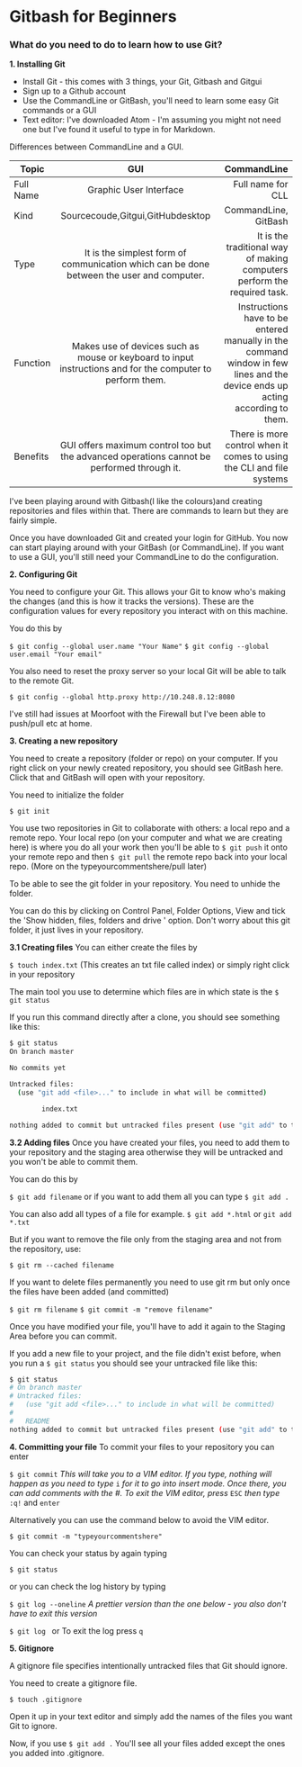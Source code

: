 # Gitbash for Beginners
### What do you need to do to learn how to use Git?

**1. Installing Git**
- Install Git - this comes with 3 things, your Git, Gitbash and Gitgui
- Sign up to a Github account
- Use the CommandLine or GitBash, you'll need to learn some easy Git commands or a GUI
- Text editor: I've downloaded Atom - I'm assuming you might not need one but I've found it useful to type in for Markdown.  

Differences between CommandLine and a GUI.

| Topic        | GUI | CommandLine|
| ------------- |:-------------:| -----:|
|Full Name|	Graphic User Interface	|Full name for CLL
|Kind|Sourcecoude,Gitgui,GitHubdesktop| CommandLine, GitBash|
|Type|	It is the simplest form of communication which can be done between the user and computer.	|It is the traditional way of making computers perform the required task.|
|Function|	Makes use of devices such as mouse or keyboard to input instructions and for the computer to perform them.	|Instructions have to be entered manually in the command window in few lines and the device ends up acting according to them.|
|Benefits|	GUI offers maximum control too but the advanced operations cannot be performed through it.	|There is more control when it comes to using the CLI and file systems|


I've been playing around with Gitbash(I like the colours)and creating repositories and files within that. There are commands to learn but they are fairly simple.

Once you have downloaded Git and created your login for GitHub. You now can start playing around with your GitBash (or CommandLine). If you want to use a GUI, you'll still need your CommandLine to do the configuration.

**2. Configuring Git**

You need to configure your Git. This allows your Git to know who's making the changes (and this is how it tracks the versions). These are the configuration values for every repository you interact with on this machine.

You do this by

`$ git config --global user.name "Your Name"`
`$ git config --global user.email "Your email"`

You also need to reset the proxy server so your local Git will be able to talk to the remote Git.

`$ git config --global http.proxy http://10.248.8.12:8080`

I've still had issues at Moorfoot with the Firewall but I've been able to push/pull etc at home.

**3. Creating a new repository**

You need to create a repository (folder or repo) on your computer. If you right click on your newly created repository, you should see GitBash here. Click that and GitBash will open with your repository.

You need to initialize the folder

`$ git init`

You use two repositories in Git to collaborate with others: a local repo and a remote repo. Your local repo (on your computer and what we are creating here) is where you do all your work then you'll be able to `$ git push` it onto your remote repo and then `$ git pull` the remote repo back into your local repo. (More on the typeyourcommentshere/pull later)

To be able to see the git folder in your repository. You need to unhide the folder.

You can do this by clicking on Control Panel, Folder Options, View and tick the 'Show hidden, files, folders and drive ' option. Don't worry about this git folder, it just lives in your repository.

**3.1 Creating files**
You can either create the files by

`$ touch index.txt` (This creates an txt file called index)
or simply right click in your repository

The main tool you use to determine which files are in which state is the `$ git status`

If you run this command directly after a clone, you should see something like this:

```sh
$ git status
On branch master

No commits yet

Untracked files:
  (use "git add <file>..." to include in what will be committed)

        index.txt

nothing added to commit but untracked files present (use "git add" to track)

```

**3.2 Adding files**
Once you have created your files, you need to add them to your repository and the staging area otherwise they will be untracked and you won't be able to commit them.

You can do this by

`$ git add filename` or if you want to add them all you can type `$ git add .`

You can also add all types of a file for example.
`$ git add *.html` or `git add *.txt`

But if you want to remove the file only from the staging area and not from the repository, use:

`$ git rm --cached filename`

If you want to delete files permanently you need to use git rm but only once the files have been added (and committed)

`$ git rm filename`
`$ git commit -m "remove filename"`

Once you have modified your file, you'll have to add it again to the Staging Area before you can commit.

If you add a new file to your project, and the file didn't exist before, when you run a `$ git status` you should see your untracked file like this:

```sh
$ git status
# On branch master
# Untracked files:
#   (use "git add <file>..." to include in what will be committed)
#
#   README
nothing added to commit but untracked files present (use "git add" to track)
```

**4. Committing your file**
To commit your files to your repository you can enter

`$ git commit` *This will take you to a VIM editor. If you type, nothing will happen as you need to type* `i` *for it to go into insert mode. Once there, you can add comments with the #. To exit the VIM editor, press* `ESC` *then type* `:q!` and `enter`

Alternatively you can use the command below to avoid the VIM editor.

`$ git commit -m "typeyourcommentshere"`

You can check your status by again typing

`$ git status`

or you can check the log history by typing

`$ git log --oneline` *A prettier version than the one below - you also don't have to exit this version*

`$ git log ` or
To exit the log press
`q`

**5. Gitignore**

A gitignore file specifies intentionally untracked files that Git should ignore.

You need to create a gitignore file.

`$ touch .gitignore `

Open it up in your text editor and simply add the names of the files you want Git to ignore.

Now, if you use `$ git add .` You'll see all your files added except the ones you added into .gitignore.

